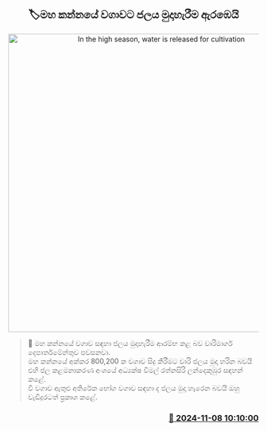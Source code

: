 <p align='center'><b><h2 align='center' title='In the high season, water is released for cultivation'>🏷මහ කන්නයේ වගාවට ජලය මුදාහැරීම ඇරඹෙයි</h2></b></p>
<p align='center'><img src='https://helakuru.sgp1.cdn.digitaloceanspaces.com/esana/images/lib/govi-gatalu[1].jpg' width='600' alt='In the high season, water is released for cultivation'></p>

>📝 මහ කන්නයේ වගාව සඳහා ජලය මුදාහැරීම ආරම්භ කළ බව වාරිමාර්ග දෙපාර්තමේන්තුව පවසනවා.<br>මහ කන්නයේ අක්කර 800,200 ක වගාව සිදු කිරීමට වාරි ජලය මුදා හරින බවයි එහි ජල කළමනාකරණ අංශයේ අධ්‍යක්ෂ විමල් රත්නසිරි ලන්දෙකුඹුර සඳහන් කළේ.<br>වී වගාව ඇතුළු අතිරේක භෝග වගාව සඳහා ද ජලය මුදා හැරෙන බවයි ඔහු වැඩිදුරටත් ප්‍රකාශ කළේ.<br>

<h3 align='right'><a href='https://www.helakuru.lk/esana/p/104860/'>📅 2024-11-08 10:10:00</a></h3>
